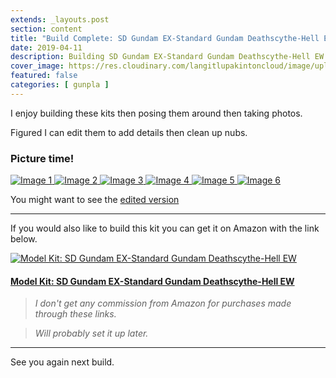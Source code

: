 ```yaml
---
extends: _layouts.post
section: content
title: "Build Complete: SD Gundam EX-Standard Gundam Deathscythe-Hell EW"
date: 2019-04-11
description: Building SD Gundam EX-Standard Gundam Deathscythe-Hell EW.
cover_image: https://res.cloudinary.com/langitlupakintoncloud/image/upload/w_800/hugo/jcos.io/build-sd-deathscythe-ew/deathscythe-p1-1.0_aq8fem.png
featured: false
categories: [ gunpla ]
---
```


I enjoy building these kits then posing them around then taking photos.

Figured I can edit them to add details then clean up nubs.

### Picture time!

<div class="columns-2 md:columns-3 gap-4 space-y-4">
    <a href="https://res.cloudinary.com/langitlupakintoncloud/image/upload/w_800/hugo/jcos.io/build-sd-deathscythe-ew/deathscythe-p1-1.0_aq8fem.png" class="m-1" data-lightbox="gallery" data-title="Image 1">
        <img src="https://res.cloudinary.com/langitlupakintoncloud/image/upload/w_800/hugo/jcos.io/build-sd-deathscythe-ew/deathscythe-p1-1.0_aq8fem.png" class="rounded-lg shadow-lg" alt="Image 1">
    </a>
    <a href="https://res.cloudinary.com/langitlupakintoncloud/image/upload/w_800/hugo/jcos.io/build-sd-deathscythe-ew/20190406_134725_t8r8pe.png" class="m-1" data-lightbox="gallery" data-title="Image 2">
        <img src="https://res.cloudinary.com/langitlupakintoncloud/image/upload/w_800/hugo/jcos.io/build-sd-deathscythe-ew/20190406_134725_t8r8pe.png" class="rounded-lg shadow-lg" alt="Image 2">
    </a>
    <a href="https://res.cloudinary.com/langitlupakintoncloud/image/upload/w_800/hugo/jcos.io/build-sd-deathscythe-ew/20190406_174031_ikew1h.png" class="m-1" data-lightbox="gallery" data-title="Image 3">
        <img src="https://res.cloudinary.com/langitlupakintoncloud/image/upload/w_800/hugo/jcos.io/build-sd-deathscythe-ew/20190406_174031_ikew1h.png" class="rounded-lg shadow-lg" alt="Image 3">
    </a>
    <a href="https://res.cloudinary.com/langitlupakintoncloud/image/upload/w_800/hugo/jcos.io/build-sd-deathscythe-ew/20190407_211720_axmacz.png" class="m-1" data-lightbox="gallery" data-title="Image 4">
        <img src="https://res.cloudinary.com/langitlupakintoncloud/image/upload/w_800/hugo/jcos.io/build-sd-deathscythe-ew/20190407_211720_axmacz.png" class="rounded-lg shadow-lg" alt="Image 4">
    </a>
    <a href="https://res.cloudinary.com/langitlupakintoncloud/image/upload/w_800/hugo/jcos.io/build-sd-deathscythe-ew/20190406_174351_x4tust.png" class="m-1" data-lightbox="gallery" data-title="Image 5">
        <img src="https://res.cloudinary.com/langitlupakintoncloud/image/upload/w_800/hugo/jcos.io/build-sd-deathscythe-ew/20190406_174351_x4tust.png" class="rounded-lg shadow-lg" alt="Image 5">
    </a>
    <a href="https://res.cloudinary.com/langitlupakintoncloud/image/upload/w_800/hugo/jcos.io/build-sd-deathscythe-ew/20190406_150400_xkgd1w.png" class="m-1" data-lightbox="gallery" data-title="Image 6">
        <img src="https://res.cloudinary.com/langitlupakintoncloud/image/upload/w_800/hugo/jcos.io/build-sd-deathscythe-ew/20190406_150400_xkgd1w.png" class="rounded-lg shadow-lg" alt="Image 6">
    </a>
</div>

You might want to see the [edited version](build-complete-sd-gundam-ex-standard-gundam-deathscythe-hell-ew/)

---

If you would also like to build this kit you can get it on Amazon with the link below.

<div class="flex justify-center">
    <a href="https://amzn.to/2P5csyL">
        <img src="https://res.cloudinary.com/langitlupakintoncloud/image/upload/w_500/hugo/jcos.io/gimp-sd-deathscythe-ew/20190406_134725_isgzrg.jpg" class="rounded-lg shadow-lg" alt="Model Kit: SD Gundam EX-Standard Gundam Deathscythe-Hell EW">
    </a>
</div>

#### [Model Kit: SD Gundam EX-Standard Gundam Deathscythe-Hell EW](https://amzn.to/2P5csyL)

>*I don't get any commission from Amazon for purchases made through these links.*

>*Will probably set it up later.*

---

See you again next build.
